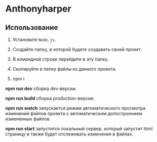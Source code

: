# Anthonyharper

## Использование

1. Установите `Node.js`.

2. Создайте папку, в которой будете создавать своей проект.

3. В командной строке перейдите в эту папку.

4. Скопируйте в папку файлы из данного проекта.

5. npm i


**npm run dev** сборка dev-версии.

**npm run build** сборка production-версии.

**npm run watch** запускается режим автоматического просмотра изменений файлов проекта с автоматическим допостроением измененных файлов

**npm run start** запустится локальный сервер, который запустит html страницу и также будет отслеживать изменения в файлах.